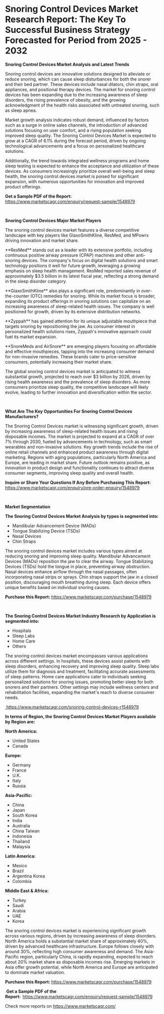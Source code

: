 <p><h1>Snoring Control Devices Market Research Report: The Key To Successful Business Strategy Forecasted for Period from 2025 - 2032</h1></p><p><strong>Snoring Control Devices Market Analysis and Latest Trends</strong></p>
<p><p>Snoring control devices are innovative solutions designed to alleviate or reduce snoring, which can cause sleep disturbances for both the snorer and their bed partner. These devices include nasal dilators, chin straps, oral appliances, and positional therapy devices. The market for snoring control devices has been expanding due to the increasing awareness of sleep disorders, the rising prevalence of obesity, and the growing acknowledgment of the health risks associated with untreated snoring, such as sleep apnea.</p><p>Market growth analysis indicates robust demand, influenced by factors such as a surge in online sales channels, the introduction of advanced solutions focusing on user comfort, and a rising population seeking improved sleep quality. The Snoring Control Devices Market is expected to grow at a CAGR of 6.1% during the forecast period, driven by ongoing technological advancements and a focus on personalized healthcare solutions. </p><p>Additionally, the trend towards integrated wellness programs and home sleep testing is expected to enhance the acceptance and utilization of these devices. As consumers increasingly prioritize overall well-being and sleep health, the snoring control devices market is poised for significant expansion, with numerous opportunities for innovation and improved product offerings.</p></p>
<p><strong>Get a Sample PDF of the Report:&nbsp;</strong> <a href="https://www.marketscagr.com/enquiry/request-sample/1548979?utm_campaign=1835&utm_medium=2&utm_source=Github&utm_content=ia&utm_term=08032025&utm_id=snoring-control-devices">https://www.marketscagr.com/enquiry/request-sample/1548979</a></p>
<p>&nbsp;</p>
<p><strong>Snoring Control Devices Major Market Players</strong></p>
<p><p>The snoring control devices market features a diverse competitive landscape with key players like GlaxoSmithKline, ResMed, and MPowrx driving innovation and market share. </p><p>**ResMed** stands out as a leader with its extensive portfolio, including continuous positive airway pressure (CPAP) machines and other anti-snoring devices. The company's focus on digital health solutions and smart technology positions it well for future growth, leveraging a growing emphasis on sleep health management. ResMed reported sales revenue of approximately $3.5 billion in its latest fiscal year, reflecting a strong demand in the sleep disorder category.</p><p>**GlaxoSmithKline** also plays a significant role, predominantly in over-the-counter (OTC) remedies for snoring. While its market focus is broader, expanding its product offerings in snoring solutions can capitalize on an increasing awareness of sleep-related health issues. The company is well positioned for growth, driven by its extensive distribution networks.</p><p>**Zyppah** has gained attention for its unique adjustable mouthpiece that targets snoring by repositioning the jaw. As consumer interest in personalized health solutions rises, Zyppah's innovative approach could fuel its market expansion. </p><p>**SnoreMeds and AirSnore** are emerging players focusing on affordable and effective mouthpieces, tapping into the increasing consumer demand for non-invasive remedies. These brands cater to price-sensitive consumers, potentially increasing their market share.</p><p>The global snoring control devices market is anticipated to witness substantial growth, projected to reach over $3 billion by 2026, driven by rising health awareness and the prevalence of sleep disorders. As more consumers prioritize sleep quality, the competitive landscape will likely evolve, leading to further innovation and diversification within the sector.</p></p>
<p>&nbsp;</p>
<p><strong>What Are The Key Opportunities For Snoring Control Devices Manufacturers?</strong></p>
<p><p>The Snoring Control Devices market is witnessing significant growth, driven by increasing awareness of sleep-related health issues and rising disposable incomes. The market is projected to expand at a CAGR of over 7% through 2030, fueled by advancements in technology, such as smart wearables and non-invasive solutions. Key growth trends include the rise of online retail channels and enhanced product awareness through digital marketing. Regions with aging populations, particularly North America and Europe, are leading in market share. Future outlook remains positive, as innovation in product design and functionality continues to attract diverse consumer segments, improving sleep quality and overall health.</p></p>
<p><strong>Inquire or Share Your Questions If Any Before Purchasing This Report:</strong> <a href="https://www.marketscagr.com/enquiry/pre-order-enquiry/1548979?utm_campaign=1835&utm_medium=2&utm_source=Github&utm_content=ia&utm_term=08032025&utm_id=snoring-control-devices">https://www.marketscagr.com/enquiry/pre-order-enquiry/1548979</a></p>
<p>&nbsp;</p>
<p><strong>Market Segmentation</strong></p>
<p><strong>The Snoring Control Devices Market Analysis by types is segmented into:</strong></p>
<p><ul><li>Mandibular Advancement Device (MADs)</li><li>Tongue Stabilizing Device (TSDs)</li><li>Nasal Devices</li><li>Chin Straps</li></ul></p>
<p><p>The snoring control devices market includes various types aimed at reducing snoring and improving sleep quality. Mandibular Advancement Devices (MADs) reposition the jaw to clear the airway. Tongue Stabilizing Devices (TSDs) hold the tongue in place, preventing airway obstruction. Nasal devices enhance airflow through the nasal passages, often incorporating nasal strips or sprays. Chin straps support the jaw in a closed position, discouraging mouth breathing during sleep. Each device offers unique benefits based on individual snoring causes.</p></p>
<p><strong>Purchase this Report:&nbsp;</strong><a href="https://www.marketscagr.com/purchase/1548979?utm_campaign=1835&utm_medium=2&utm_source=Github&utm_content=ia&utm_term=08032025&utm_id=snoring-control-devices">https://www.marketscagr.com/purchase/1548979</a></p>
<p>&nbsp;</p>
<p><strong>The Snoring Control Devices Market Industry Research by Application is segmented into:</strong></p>
<p><ul><li>Hospitals</li><li>Sleep Labs</li><li>Home Care</li><li>Others</li></ul></p>
<p><p>The snoring control devices market encompasses various applications across different settings. In hospitals, these devices assist patients with sleep disorders, enhancing recovery and improving sleep quality. Sleep labs utilize them for diagnosis and treatment, facilitating accurate assessments of sleep patterns. Home care applications cater to individuals seeking personalized solutions for snoring issues, promoting better sleep for both snorers and their partners. Other settings may include wellness centers and rehabilitation facilities, expanding the market's reach to diverse consumer needs.</p></p>
<p><a href="https://www.marketscagr.com/snoring-control-devices-r1548979?utm_campaign=1835&utm_medium=2&utm_source=Github&utm_content=ia&utm_term=08032025&utm_id=snoring-control-devices">&nbsp;https://www.marketscagr.com/snoring-control-devices-r1548979</a></p>
<p><strong>In terms of Region, the Snoring Control Devices Market Players available by Region are:</strong></p>
<p>
    <p> <strong> North America: </strong>
        <ul>
            <li>United States</li>
            <li>Canada</li>
        </ul>
        </p> 
    <p> <strong> Europe: </strong>
        <ul>
            <li>Germany</li>
            <li>France</li>
            <li>U.K.</li>
            <li>Italy</li>
            <li>Russia</li>
        </ul>
        </p> 
    <p> <strong> Asia-Pacific: </strong>
        <ul>
            <li>China</li>
            <li>Japan</li>
            <li>South Korea</li>
            <li>India</li>
            <li>Australia</li>
            <li>China Taiwan</li>
            <li>Indonesia</li>
            <li>Thailand</li>
            <li>Malaysia</li>
        </ul>
        </p> 
    <p> <strong> Latin America: </strong>
        <ul>
            <li>Mexico</li>
            <li>Brazil</li>
            <li>Argentina Korea</li>
            <li>Colombia</li>
        </ul>
        </p> 
    <p> <strong> Middle East & Africa: </strong>
        <ul>
            <li>Turkey</li>
            <li>Saudi</li>
            <li>Arabia</li>
            <li>UAE</li>
            <li>Korea</li>
        </ul>
    </p>
    </p>
<p><p>The snoring control devices market is experiencing significant growth across various regions, driven by increasing awareness of sleep disorders. North America holds a substantial market share of approximately 40%, driven by advanced healthcare infrastructure. Europe follows closely with around 30%, reflecting high consumer awareness and demand. The Asia-Pacific region, particularly China, is rapidly expanding, expected to reach about 20% market share as disposable incomes rise. Emerging markets in Asia offer growth potential, while North America and Europe are anticipated to dominate market valuation.</p></p>
<p><strong>Purchase this Report: </strong><a href="https://www.marketscagr.com/purchase/1548979?utm_campaign=1835&utm_medium=2&utm_source=Github&utm_content=ia&utm_term=08032025&utm_id=snoring-control-devices">https://www.marketscagr.com/purchase/1548979</a></p>
<p>&nbsp;<strong>Get a Sample PDF of the Report:&nbsp;&nbsp;</strong><a href="https://www.marketscagr.com/enquiry/request-sample/1548979?utm_campaign=1835&utm_medium=2&utm_source=Github&utm_content=ia&utm_term=08032025&utm_id=snoring-control-devices">https://www.marketscagr.com/enquiry/request-sample/1548979</a></p>
<p><strong></strong></p>
<p>Check more reports on <a href="https://www.marketscagr.com/?utm_campaign=1835&utm_medium=2&utm_source=Github&utm_content=ia&utm_term=08032025&utm_id=snoring-control-devices">https://www.marketscagr.com/</a></p>